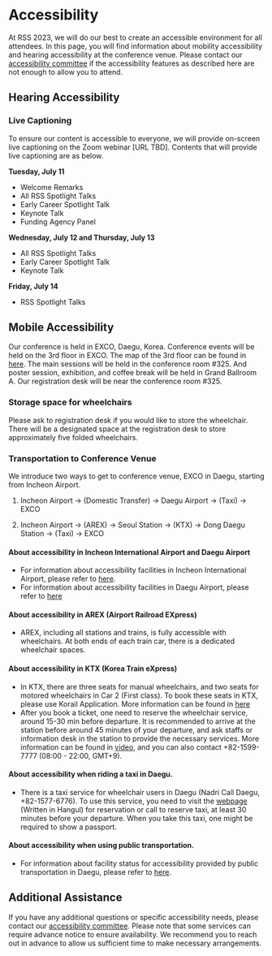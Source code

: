 # Accessibility

At RSS 2023, we will do our best to create an accessible environment for all attendees. In this page, you will find information about mobility accessibility and hearing accessibility at the conference venue. Please contact our [accessibility committee](mailto:hyemin.ahn@unist.ac.kr) if the accessibility features as described here are not enough to allow you to attend. 

## Hearing Accessibility
### Live Captioning
To ensure our content is accessible to everyone, we will provide on-screen live captioning on the Zoom webinar [URL TBD]. Contents that will provide live captioning are as below.

**Tuesday, July 11**
* Welcome Remarks
* All RSS Spotlight Talks
* Early Career Spotlight Talk
* Keynote Talk
* Funding Agency Panel

**Wednesday, July 12 and Thursday, July 13**
* All RSS Spotlight Talks
* Early Career Spotlight Talk
* Keynote Talk
  
**Friday, July 14**
* RSS Spotlight Talks

## Mobile Accessibility
Our conference is held in EXCO, Daegu, Korea. Conference events will be held on the 3rd floor in EXCO. The map of the 3rd floor can be found in [here](https://exco.co.kr/eng/facility/huge_img_3f.html). The main sessions will be held in the conference room #325. And poster session, exhibition, and coffee break will be held in Grand Ballroom A. Our registration desk will be near the conference room #325.

### Storage space for wheelchairs
Please ask to registration desk if you would like to store the wheelchair. There will be a designated space at the registration desk to store approximately five folded wheelchairs.

### Transportation to Conference Venue
We introduce two ways to get to conference venue, EXCO in Daegu, starting from Incheon Airport.
  1. Incheon Airport -> (Domestic Transfer) -> Daegu Airport -> (Taxi) -> EXCO
    
  2. Incheon Airport -> (AREX) -> Seoul Station -> (KTX) -> Dong Daegu Station -> (Taxi) -> EXCO

#### About accessibility in Incheon International Airport and Daegu Airport
* For information about accessibility facilities in Incheon International Airport, please refer to [here](https://www.airport.kr/ap_lp/en/svc/cusserv/servtra/servtra.do).
* For information about accessibility facilities in Daegu Airport, please refer to [here](https://www.airport.co.kr/daegueng/cms/frCon/index.do?MENU_ID=220)

#### About accessibility in AREX (Airport Railroad EXpress)
* AREX, including all stations and trains, is fully accessible with wheelchairs. At both ends of each train car, there is a dedicated wheelchair spaces. 

#### About accessibility in KTX (Korea Train eXpress)
* In KTX, there are three seats for manual wheelchairs, and two seats for motored wheelchairs in Car 2 (First class). To book these seats in KTX, please use Korail Application. More information can be found in [here](https://korevibeblog.wordpress.com/tag/how-to-buy-ktx-tickets/) 
* After you book a ticket, one need to reserve the wheelchair service, around 15-30 min before departure. It is recommended to arrive at the station before around 45 minutes of your departure, and ask staffs or information desk in the station to provide the necessary services. More information can be found in [video](https://www.youtube.com/watch?v=Vp1ztSeRL9w), and you can also contact +82-1599-7777 (08:00 - 22:00, GMT+9).

#### About accessibility when riding a taxi in Daegu.
* There is a taxi service for wheelchair users in Daegu (Nadri Call Daegu, +82-1577-6776). To use this service, you need to visit the [webpage](https://nadrihome.dpfc.or.kr/) (Written in Hangul) for reservation or call to reserve taxi, at least 30 minutes before your departure. When you take this taxi, one might be required to show a passport. 

#### About accessibility when using public transportation.
* For information about facility status for accessibility provided by public transportation in Daegu, please refer to [here](https://www.dtro.or.kr/eng/index.do?menu_id=00000837).

## Additional Assistance
If you have any additional questions or specific accessibility needs, please contact our [accessibility committee](mailto:hyemin.ahn@unist.ac.kr). Please note that some services can require advance notice to ensure availability. We recommend you to reach out in advance to allow us sufficient time to make necessary arrangements. 

